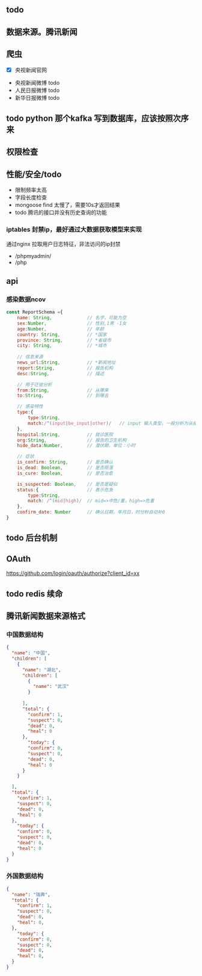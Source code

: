## todo 
## 数据来源。腾讯新闻
## 爬虫
- [x] 央视新闻官网
- 央视新闻微博 todo 
- 人民日报微博 todo
- 新华日报微博 todo

## todo python 那个kafka 写到数据库，应该按照次序来

## 权限检查

## 性能/安全/todo 
- 限制频率太高
- 字段长度检查
- mongoose find 太慢了，需要10s才返回结果
- todo 腾讯的接口并没有历史查询的功能

### iptables 封禁ip，最好通过大数据获取模型来实现
通过nginx 拉取用户日志特征，非法访问的ip封禁
- /phpmyadmin/
- /php

## api

###  感染数据ncov

```js
const ReportSchema ={
    name: String,             // 名字，可能为空
    sex:Number,               // 性别,1男 -1女
    age:Number,               // 年龄
    country: String,          // *国家
    province: String,         // *省级市
    city: String,             // *城市
    
    // 信息来源
    news_url:String,          // *新闻地址
    report:String,            // 报告机构
    desc:String,              // 描述

    // 用于迁徙分析
    from:String,              // 从哪来
    to:String,                // 到哪去

    // 感染特性
    type:{
        type:String,
        match:/^(input|be_input|other)/   // input 输入类型，一般分析为从疫区来，即来自武汉，be_input=>被输入，other其他
    },
    hospital:String,          // 就诊医院
    org:String,               // 报告的卫生机构
    hide_data:Number,         // 潜伏期，单位：小时

    // 症状
    is_confirm: String,       // 是否确认
    is_dead: Boolean,         // 是否陨落
    is_cure: Boolean,         // 是否治愈

    is_suspected: Boolean,    // 是否是疑似
    status:{                  // 表示危急
        type:String,
        match: /^(mid|high)/  // mid=>中危/重，high=>危重
    },
    confirm_date: Number      // 确认日期，年月日，时分秒自动补0
}
```

## todo 后台机制


## OAuth

 https://github.com/login/oauth/authorize?client_id=xx

## todo  redis 续命

## 腾讯新闻数据来源格式

### 中国数据结构
```json
{
  "name": "中国",
  "children": [
    {
      "name": "湖北",
      "children": [
        {
          "name": "武汉"
        }
    
      ],
      "total": {
        "confirm": 1,
        "suspect": 0,
        "dead": 0,
        "heal": 0
      },
        "today": {
        "confirm": 0,
        "suspect": 0,
        "dead": 0,
        "heal": 0
      }
    }

  ],
  "total": {
    "confirm": 1,
    "suspect": 0,
    "dead": 0,
    "heal": 0
  },
    "today": {
    "confirm": 0,
    "suspect": 0,
    "dead": 0,
    "heal": 0
  }
}
```
### 外国数据结构

```json
{
  "name": "瑞典",
  "total": {
    "confirm": 1,
    "suspect": 0,
    "dead": 0,
    "heal": 0,
  },
    "today": {
    "confirm": 0,
    "suspect": 0,
    "dead": 0,
    "heal": 0,
  }
}
```
